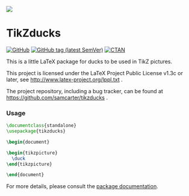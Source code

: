 ![](https://raw.githubusercontent.com/samcarter/tikzducks/main/ICON.png)

# TikZducks

[![GitHub](https://img.shields.io/github/license/samcarter/tikzducks.svg?color=blue)](http://www.latex-project.org/lppl.txt)
[![GitHub tag (latest SemVer)](https://img.shields.io/github/tag/samcarter/tikzducks.svg?label=current%20version)](https://github.com/samcarter/tikzducks/releases/latest)
[![CTAN](https://img.shields.io/ctan/v/tikzducks.svg)](https://ctan.org/pkg/tikzducks)

This is a little LaTeX package for ducks to be used in TikZ pictures.

This project is licensed under the LaTeX Project Public License v1.3c or later, see http://www.latex-project.org/lppl.txt . 

The project repository, including a bug tracker, can be found at https://github.com/samcarter/tikzducks .

### Usage

```latex
\documentclass{standalone}
\usepackage{tikzducks}

\begin{document}

\begin{tikzpicture}
  \duck
\end{tikzpicture}

\end{document}
```

For more details, please consult the [package documentation](https://github.com/samcarter/tikzducks/blob/main/DOCUMENTATION.pdf).
